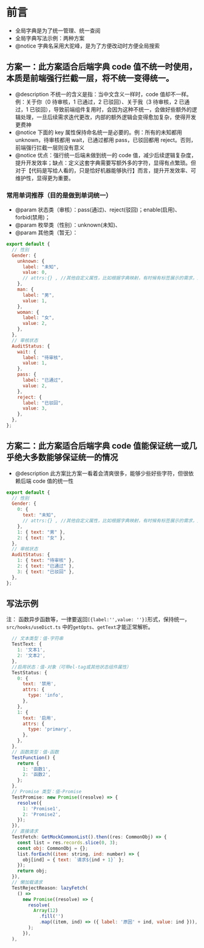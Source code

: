 # 前言

- 全局字典是为了统一管理、统一查阅
- 全局字典写法示例：两种方案
- @notice 字典名采用大驼峰，是为了方便改动时方便全局搜索

## 方案一：此方案适合后端字典 code 值不统一时使用，本质是前端强行拦截一层，将不统一变得统一。

- @description 不统一的含义是指：当中文含义一样时，code 值却不一样。例：关于你（0 待审核，1 已通过，2 已驳回）、关于我（3 待审核，2 已通过，1 已驳回），导致前端组件复用时，会因为这种不统一，会做好些额外的逻辑处理，一旦后续需求迭代更改，内部的额外逻辑会变得愈加复杂，使得开发更费神
- @notice 下面的 key 属性保持命名统一是必要的。例：所有的未知都用 unknown，待审核都用 wait，已通过都用 pass，已驳回都用 reject。否则，前端强行拦截一层则没有意义
- @notice 优点：强行统一后端未做到统一的 code 值，减少后续逻辑复杂度，提升开发效率；缺点：定义这套字典需要写额外多的字符，显得有点繁琐。但对于【代码是写给人看的，只是恰好机器能够执行】而言，提升开发效率、可维护性，显得更为重要。

### 常用单词推荐（目的是做到单词统一）

- @param 状态类（审核）：pass(通过)、reject(驳回)；enable(启用)、forbid(禁用)；
- @param 枚举类（性别）：unknown(未知)、
- @param 其他类（暂无）：

```js
export default {
  // 性别
  Gender: {
    unknown: {
      label: "未知",
      value: 0,
      // attrs:{} , //其他自定义属性，比如根据字典映射，有时候有标签展示的需求，对应的标签颜色风格，可在此处定义
    },
    man: {
      label: "男",
      value: 1,
    },
    woman: {
      label: "女",
      value: 2,
    },
  },
  // 审核状态
  AuditStatus: {
    wait: {
      label: "待审核",
      value: 1,
    },
    pass: {
      label: "已通过",
      value: 2,
    },
    reject: {
      label: "已驳回",
      value: 3,
    },
  },
};
```

## 方案二：此方案适合后端字典 code 值能保证统一或几乎绝大多数能够保证统一的情况

- @description 此方案比方案一看着会清爽很多，能够少些好些字符，但很依赖后端 code 值的统一性

```js
export default {
  // 性别
  Gender: {
    0: {
      text: "未知",
      // attrs:{} , //其他自定义属性，比如根据字典映射，有时候有标签展示的需求，对应的标签颜色风格，可在此处定义
    },
    1: { text: "男" },
    2: { text: "女" },
  },
  // 审核状态
  AuditStatus: {
    1: { text: "待审核" },
    2: { text: "已通过" },
    3: { text: "已驳回" },
  },
};
```

## 写法示例

注： 函数异步函数等，一律要返回`[{label:'',value: ''}]`形式，保持统一，`src/hooks/useDict.ts` 中的`getOpts`、`getText`才能正常解析。

```js
  // 文本类型：值-字符串
  TestText: {
    1: '文本1',
    2: '文本2',
  },
  //启用状态：值-对象（可带el-tag或其他状态组件属性）
  TestStatus: {
    0: {
      text: '禁用',
      attrs: {
        type: 'info',
      },
    },
    1: {
      text: '启用',
      attrs: {
        type: 'primary',
      },
    },
  },
  // 函数类型：值-函数
  TestFunction() {
    return {
      1: '函数1',
      2: '函数2',
    };
  },
  // Promise 类型：值-Promise
  TestPromise: new Promise((resolve) => {
    resolve({
      1: 'Promise1',
      2: 'Promise2',
    });
  }),
  // 直接请求
  TestFetch: GetMockCommonList().then((res: CommonObj) => {
    const list = res.records.slice(0, 3);
    const obj: CommonObj = {};
    list.forEach((item: string, ind: number) => {
      obj[ind] = { text: `请求${ind + 1}` };
    });
    return obj;
  }),
  // 懒加载请求
  TestRejectReason: lazyFetch(
    () =>
      new Promise((resolve) => {
        resolve(
          Array(12)
            .fill('')
            .map((item, ind) => ({ label: '原因' + ind, value: ind })),
        );
      }),
  ),
```
